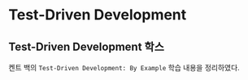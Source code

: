 # Test-Driven Development

## Test-Driven Development 학스

켄트 백의 `Test-Driven Development: By Example` 학습 내용을 정리하였다.
